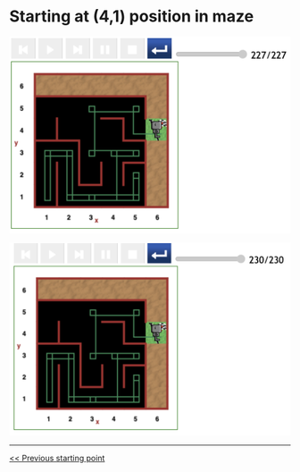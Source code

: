 # Starting at (4,1) position in maze

![Figure: ...](../img/start-at-4-1/start@-4,1-not-direct-manouvre-2detours-227.png)

![Figure: ...](../img/start-at-4-1/start@-4,1-not-direct-manouvre-2detours-230.png)

---

[<< Previous starting point](<starting-at-(1,3)-position.md>)

 <!-- \ \ -------- ... -------- / / [Next starting point >>](<starting-at-(5,1)-position.md>) -->
